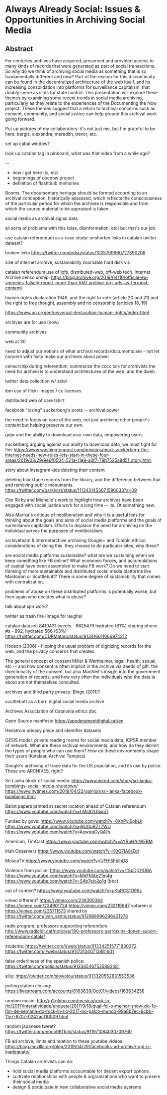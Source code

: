 # Always Already Social: Issues & Opportunities in Archiving Social Media

## Abstract

For centuries archives have acquired, preserved and provided access to many
kinds of records that were generated as part of social transactions. So why do
we think of archiving social media as something that is so fundamentally
different and new? Part of the reason for this discontinuity can be found in the
decentralized architecture of the web itself, and its increasing consolidation
into platforms for surveillance capitalism, that doubly serve as sites for state
control. This presentation will explore these themes by examining some recent
trends in social media archiving, particularly as they relate to the experiences
of the Documenting the Now project. These themes suggest that a return to
archival concerns such as consent, community, and social justice can help ground
this archival work going forward.

Put up pictures of my collaborators: it's not just me, but I'm grateful to be here: bergis, alexandra, meredith, trevor, etc.

set up cabal window?

look up catalan tag in pinboard, what was that video from a while ago?

--

- how i got here (lc, etc)
- beginnings of docnow project
- definition of flashbulb memories

Booms. The documentary heritage should be formed according to an archival
conception, historically assessed, which reflects the consciousness of the
particular period for which the archives is responsible and from which  the
source material to be appraised is taken.

social media as archival signal data

all sorts of problems with this (bias, disinformation, etc) but that's our job.

use catalan referendum as a case study: unshorten links in catalan twitter
dataset?

broken links
https://twitter.com/edsu/status/1025709660727390208

size of internet archive, sustainability
zoomable hard disk vis

catalan referendum use of ipfs, distributed-web, off-web tech.
Internet Archive censo urship:
https://blog.archive.org/2019/04/10/official-eu-agencies-falsely-report-more-than-550-archive-org-urls-as-terrorist-content/

human rights declaration 1949, and the right to vote (article 20 and 21) and the
right to free thought, assembly and no censorship (articles 18, 19)

https://www.un.org/en/universal-declaration-human-rights/index.html

archives are for use (now)

community archives

web at 30

need to adjust our notions of what archival records/documents are - not let
concern with fixity make our archives about power

censorship during referendum, summarize the cccc talk for archivists
the need for archivists to understand architectures of the web, and the dweb

twitter data collection w/ axiol

ibm use of flickr images / cc licenses

distributed web of care tshirt 

facebook "losing" zuckerberg's posts -- archival power

the need to focus on care of the web, not just archiving other people's content
but helping preserve our own.

gdpr and the ability to download your own data, empowering users 

zuckerberg arguing against our ability to download data, we must fight for this
https://www.washingtonpost.com/opinions/mark-zuckerberg-the-internet-needs-new-rules-lets-start-in-these-four-areas/2019/03/29/9e6f0504-521a-11e9-a3f7-78b7525a8d5f_story.html

story about instagram kids deleting their content

deleting blackface records from the library, and the difference between that and
removing public monuments.
https://twitter.com/barkivist/status/1113431453671596033?s=09

Cite Ricky and Michelle's work to highlight how archives have been engaged with
social justice work for a long time -- its. Ot something new.

Also Marika's critique of neoliberalism and why it is a useful lens for thinking
about the goals and aims of social media platforms and the goals of surveillance
capitalism. Efforts to displace the need for archiving on the individual serves
the purposes of neoliberalism.

archiveteam & internetarchive archiving Google+ and Tumblr, ethical
considerations of doing this. they choose to do particular sites, why these?

are social media platforms sustainable? what are we sustaining when we keep
something like FB online? What economic forces, and accumulations of capital
have been assembled to make FB work? Do we need to start thinking of more
sustainable and distributed social media platforms like Mastodon or Scuttlebutt?
There is some degree of sustainability that comes with centralization.

problems of abuse on these distributed platforms is potentially worse, but then
again who decides what is abuse?

talk about spn work?

twitter as trash fire (image for laughs)

catalan dataset: 8410431 tweets - 6825479 hydrated (81%)
sharing phone #s - 892, hydrated 566 (63%)
https://twitter.com/CDRMataro/status/913416611066974212

Hodson (2006) - flipping the usual problem of digitizing records for the web,
and the privacy concerns that creates.

The general concept of consent Miller & Wertheimer, legal, health, sexual, etc
-- and how consent is often implicit in the archive via deeds of gift. the
directionality of the consent. but also MacNeil's insight into the government
generation of records, and how very often the individuals who the data is about
are not themselves consulted.

archives and third party privacy: Bingo (2011)?

scuttlebutt as a born digital social media archive

Archives Association of Catalonia ethics doc

Open Source manifesto https://apoderamentdigital.cat/en

Hedstrom privacy piece and identifier datasets

GESIS model, private reading rooms for social media data, ICPSR member of
network. What are these archival environments, and how do they delimit the types
of people who can use them? How do these environments shape their users
(Ketelaar, Archival Temples)

Google's archiving of trace data for the US population, and its use by police.
These are ARCHIVES, right?

Sri Lanka block of social media:
https://www.wired.com/story/sri-lanka-bombings-social-media-shutdown/
https://www.nytimes.com/2019/04/22/opinion/sri-lanka-facebook-bombings.html

Ballot papers printed at secret location ahead of Catalan referendum
https://www.youtube.com/watch?v=LMsR2U3xoTI

Funded by govs:
https://www.youtube.com/watch?v=8XnPyl6pbLk
https://www.youtube.com/watch?v=j9UGpBZz7WU
https://www.youtube.com/watch?v=AowpqCyQATs

American, TimCast
https://www.youtube.com/watch?v=AYBoHArWEBM

Irish Observers
https://www.youtube.com/watch?v=K0Q7IA8rZgI

MoscaTV
https://www.youtube.com/watch?v=UFHi5FblhO8

Violence from police:
https://www.youtube.com/watch?v=rfSpDjO1OBA
https://www.youtube.com/watch?v=MnFMAe21m4g
https://www.youtube.com/watch?v=S4b7eio2p1g (bbc)

out of context?
https://www.youtube.com/watch?v=uKbRCS1O96s

vimeo different?
https://vimeo.com/236390364
https://vimeo.com/234901724
https://vimeo.com/233119647 votarem si
https://vimeo.com/235711573 shared by https://twitter.com/ivan_sants/status/912988996296421378

radio program, professors supporting referendum
http://www.radiolot.cat/noticies/180-professors-garrotxins-donen-suport-referendum-catala/

students:
https://twitter.com/i/web/status/913342515771830272
https://twitter.com/i/web/status/911731340713881601

false orderliness of the spanish police:
https://twitter.com/policia/status/913365467535892481

silly:
https://twitter.com/slowolou/status/913320552831553536

polling station closing:
https://livestream.com/accounts/6163639/Oct01/videos/163634258

random music:
http://g1.globo.com/musica/rock-in-rio/2017/interatividade/enquete/2017/9/18/qual-foi-o-melhor-show-do-1o-fim-de-semana-do-rock-in-rio-2017-no-palco-mundo-99a8b7ec-9cbb-11e7-8707-0242ac110009.html

random japanese tweet?
https://twitter.com/moco0611chi/status/911971084030709760

FB ad archive, limits and relation to these youtube videos:
https://blog.mozilla.org/blog/2019/04/29/facebooks-ad-archive-api-is-inadequate/

Things Catalan archivists can do:

* hold social media platforms accountable for decent export options
* cultivate relationships with people & orgranizations who want to presere their
  social media
* design & participate in new collaborative social media systems


